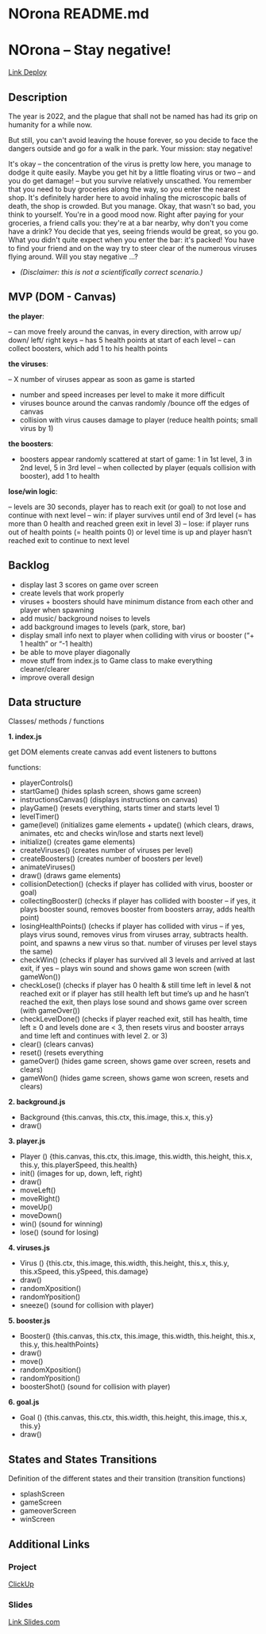 # NOrona README.md

# NOrona – Stay negative!

[Link Deploy](http://github.com)

## Description

The year is 2022, and the plague that shall not be named has had its grip on humanity for a while now.

But still, you can't avoid leaving the house forever, so you decide to face the dangers outside and go for a walk in the park. Your  mission: stay  negative!

It's okay – the concentration of the virus is pretty low here, you manage to dodge it quite easily. Maybe you get hit by a little floating virus or two – and you do get damage! – but you survive relatively unscathed. You remember that you need to buy groceries along the way, so you enter the nearest shop. It's definitely harder here to avoid inhaling the microscopic balls of death, the shop is crowded. But you manage. Okay, that wasn't so bad, you think to yourself. You're in a good mood now. Right after paying for your groceries, a friend calls you: they're at a bar nearby, why don't you come have a drink? You decide that yes, seeing friends would be great, so you go. What you didn't quite expect when you enter the bar: it's packed! You have to find your friend and on the way try to steer clear of the numerous viruses flying around. Will you stay negative ...?

- *(Disclaimer: this is not a scientifically correct scenario.)*

## MVP (DOM - Canvas)

**the player**:

– can move freely around the canvas, in every direction, with arrow up/ down/ left/ right keys
– has 5 health points at start of each level
– can collect boosters, which add 1 to his health points

**the viruses**:

– X number of viruses appear as soon as game is started
- number and speed increases per level to make it more difficult
- viruses bounce around the canvas randomly /bounce off the edges of canvas
- collision with virus causes damage to player (reduce health points; small virus by 1)

**the boosters**:

- boosters appear randomly scattered at start of game: 1 in 1st level, 3 in 2nd level, 5 in 3rd level
– when collected by player (equals collision with booster), add 1 to health

**lose/win logic**:

– levels are 30 seconds, player has to reach exit (or goal) to not lose and continue with next level
– win: if player survives until end of 3rd level (= has  more than 0 health and reached green exit in level 3)
– lose: if player runs out of health points (= health points 0) or level time is up and player hasn’t reached exit to continue to next level

## Backlog

- display last 3 scores on game over screen
- create levels that work properly
- viruses + boosters should have minimum distance from each other and player when spawning
- add music/ background noises to levels
- add background images to levels (park, store, bar)
- display small info next to player when colliding with virus or booster (“+ 1 health” or “-1 health)
- be able to move player diagonally
- move stuff from index.js to Game class to make everything cleaner/clearer
- improve overall design

## Data structure

Classes/ methods / functions

**1. index.js**

get DOM elements
create canvas
add event listeners to buttons

functions:

- playerControls()
- startGame() (hides splash screen, shows game screen)
- instructionsCanvas() (displays instructions on canvas)
- playGame() (resets everything, starts timer and starts level 1)
- levelTimer()
- game(level) (initializes game elements + update() (which clears, draws, animates, etc and checks win/lose and starts next level)
- initialize() (creates game elements)
- createViruses() (creates number of viruses per level)
- createBoosters() (creates number of boosters per level)
- animateViruses()
- draw() (draws game elements)
- collisionDetection() (checks if player has collided with virus, booster or goal)
- collectingBooster() (checks if player has collided with booster – if yes, it plays booster sound, removes booster from boosters array, adds health point)
- losingHealthPoints() (checks if player has collided with virus – if yes, plays virus sound, removes virus from viruses array, subtracts health. point, and spawns a new virus so that. number of viruses per level stays the same)
- checkWin() (checks if player has survived all 3 levels and arrived at last exit, if yes – plays win sound and shows game won screen (with gameWon())
- checkLose() (checks if player has 0 health & still time left in level & not reached exit or if player has still health left but time’s up and he hasn’t reached the exit, then plays lose sound and shows game over screen (with gameOver())
- checkLevelDone() (checks if player reached exit, still has health, time left ≥ 0 and levels done are < 3, then resets virus and booster arrays and time left and continues with level 2. or 3)
- clear() (clears canvas)
- reset() (resets everything
- gameOver() (hides game screen, shows game over screen, resets and clears)
- gameWon() (hides game screen, shows game won screen, resets and clears)

**2. background.js** 
- Background {this.canvas, this.ctx, this.image, this.x, this.y}
- draw()

**3. player.js**

- Player () {this.canvas, this.ctx, this.image, this.width, this.height, this.x, this.y, this.playerSpeed, this.health}
- init() (images for up, down, left, right)
- draw()
- moveLeft()
- moveRight()
- moveUp()
- moveDown()
- win() (sound for winning)
- lose() (sound for losing)

**4. viruses.js**

- Virus () {this.ctx, this.image, this.width, this.height, this.x, this.y, this.xSpeed, this.ySpeed, this.damage}
- draw()
- randomXposition()
- randomYposition()
- sneeze() (sound for collision with player)

**5. booster.js**

- Booster() {this.canvas, this.ctx, this.image, this.width, this.height, this.x, this.y, this.healthPoints}
- draw()
- move()
- randomXposition()
- randomYposition()
- boosterShot() (sound for collision with player)

**6. goal.js**

- Goal () {this.canvas, this.ctx, this.width, this.height, this.image, this.x, this.y}
- draw()

## States and States Transitions

Definition of the different states and their transition (transition functions)

- splashScreen
- gameScreen
- gameoverScreen
- winScreen

## Additional Links

### Project

[ClickUp](https://sharing.clickup.com/b/h/6-168885946-2/ca2e129a2d36e5e)

### Slides

[Link Slides.com](http://slides.com)